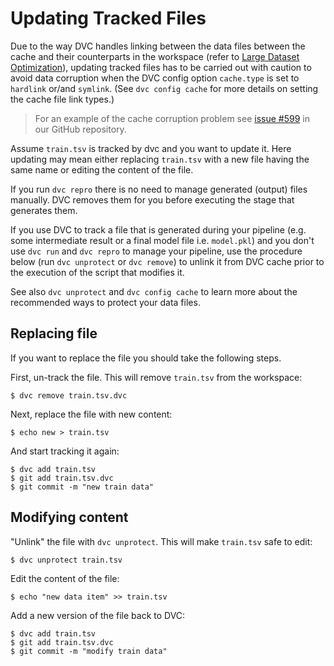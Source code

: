 # Updating Tracked Files

Due to the way DVC handles linking between the data files between the
<abbr>cache</abbr> and their counterparts in the <abbr>workspace</abbr> (refer
to [Large Dataset Optimization](/doc/user-guide/large-dataset-optimization)),
updating tracked files has to be carried out with caution to avoid data
corruption when the DVC config option `cache.type` is set to `hardlink` or/and
`symlink`. (See `dvc config cache` for more details on setting the cache file
link types.)

> For an example of the cache corruption problem see
> [issue #599](https://github.com/iterative/dvc/issues/599) in our GitHub
> repository.

Assume `train.tsv` is tracked by dvc and you want to update it. Here updating
may mean either replacing `train.tsv` with a new file having the same name or
editing the content of the file.

If you run `dvc repro` there is no need to manage generated (output) files
manually. DVC removes them for you before executing the stage that generates
them.

If you use DVC to track a file that is generated during your pipeline (e.g. some
intermediate result or a final model file i.e. `model.pkl`) and you don't use
`dvc run` and `dvc repro` to manage your pipeline, use the procedure below (run
`dvc unprotect` or `dvc remove`) to unlink it from DVC cache prior to the
execution of the script that modifies it.

See also `dvc unprotect` and `dvc config cache` to learn more about the
recommended ways to protect your data files.

## Replacing file

If you want to replace the file you should take the following steps.

First, un-track the file. This will remove `train.tsv` from the workspace:

```dvc
$ dvc remove train.tsv.dvc
```

Next, replace the file with new content:

```dvc
$ echo new > train.tsv
```

And start tracking it again:

```dvc
$ dvc add train.tsv
$ git add train.tsv.dvc
$ git commit -m "new train data"
```

## Modifying content

"Unlink" the file with `dvc unprotect`. This will make `train.tsv` safe to edit:

```dvc
$ dvc unprotect train.tsv
```

Edit the content of the file:

```dvc
$ echo "new data item" >> train.tsv
```

Add a new version of the file back to DVC:

```dvc
$ dvc add train.tsv
$ git add train.tsv.dvc
$ git commit -m "modify train data"
```
